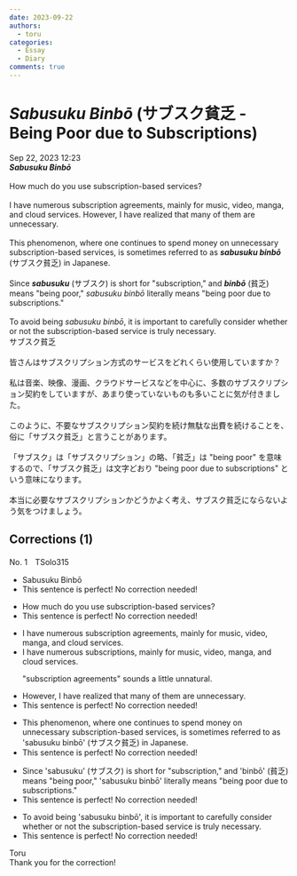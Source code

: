 ```yaml
---
date: 2023-09-22
authors:
  - toru
categories:
  - Essay
  - Diary
comments: true
---
```


# <strong><em>Sabusuku Binbō</strong></em> (サブスク貧乏 - Being Poor due to Subscriptions)
<div class="date">Sep 22, 2023 12:23</div>
<div id="post"><div id="body_show_ori">
<strong><em>Sabusuku Binbō</strong></em><br/><br/>How much do you use subscription-based services?<br/><br/>I have numerous subscription agreements, mainly for music, video, manga, and cloud services. However, I have realized that many of them are unnecessary.<br/><br/>This phenomenon, where one continues to spend money on unnecessary subscription-based services, is sometimes referred to as <strong><em>sabusuku binbō</em></strong> (サブスク貧乏) in Japanese.<br/><br/>Since <strong><em>sabusuku</em></strong> (サブスク) is short for "subscription," and <strong><em>binbō</em></strong> (貧乏) means "being poor," <em>sabusuku binbō</em> literally means "being poor due to subscriptions."<br/><br/>To avoid being <em>sabusuku binbō</em>, it is important to carefully consider whether or not the subscription-based service is truly necessary.
</div></div>

<!-- more -->

<div id="post_ja"><div id="body_show_mo">
サブスク貧乏<br/><br/>皆さんはサブスクリプション方式のサービスをどれくらい使用していますか？<br/><br/>私は音楽、映像、漫画、クラウドサービスなどを中心に、多数のサブスクリプション契約をしていますが、あまり使っていないものも多いことに気が付きました。<br/><br/>このように、不要なサブスクリプション契約を続け無駄な出費を続けることを、俗に「サブスク貧乏」と言うことがあります。<br/><br/>「サブスク」は「サブスクリプション」の略、「貧乏」は "being poor" を意味するので、「サブスク貧乏」は文字どおり "being poor due to subscriptions" という意味になります。<br/><br/>本当に必要なサブスクリプションかどうかよく考え、サブスク貧乏にならないよう気をつけましょう。
</div></div>

## Corrections (1)
<div id="block"><div class="first_name"> No. 1　<span class="just_name">TSolo315</span></div><div id="block2">
<ul class="correction_field">
<li class="incorrect">Sabusuku Binbō</li>
<li class="corrected perfect">This sentence is perfect! No correction needed!</li>
</ul>
<ul class="correction_field">
<li class="incorrect">How much do you use subscription-based services?</li>
<li class="corrected perfect">This sentence is perfect! No correction needed!</li>
</ul>
<ul class="correction_field">
<li class="incorrect">I have numerous subscription agreements, mainly for music, video, manga, and cloud services.</li>
<li class="corrected correct">
I have numerous subscriptions, mainly for music, video, manga, and cloud services.
<p class="correction_comment">"subscription agreements" sounds a little unnatural.</p>
</li>
</ul>
<ul class="correction_field">
<li class="incorrect">However, I have realized that many of them are unnecessary.</li>
<li class="corrected perfect">This sentence is perfect! No correction needed!</li>
</ul>
<ul class="correction_field">
<li class="incorrect">This phenomenon, where one continues to spend money on unnecessary subscription-based services, is sometimes referred to as 'sabusuku binbō' (サブスク貧乏) in Japanese.</li>
<li class="corrected perfect">This sentence is perfect! No correction needed!</li>
</ul>
<ul class="correction_field">
<li class="incorrect">Since 'sabusuku' (サブスク) is short for "subscription," and 'binbō' (貧乏) means "being poor," 'sabusuku binbō' literally means "being poor due to subscriptions."</li>
<li class="corrected perfect">This sentence is perfect! No correction needed!</li>
</ul>
<ul class="correction_field">
<li class="incorrect">To avoid being 'sabusuku binbō', it is important to carefully consider whether or not the subscription-based service is truly necessary.</li>
<li class="corrected perfect">This sentence is perfect! No correction needed!</li>
</ul>
</div><div class="name"><span class="just_name">Toru</span><br>
Thank you for the correction!
</div>
</div>
